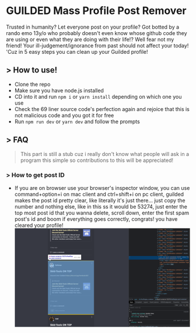 # GUILDED Mass Profile Post Remover 
Trusted in humanity? Let everyone post on your profile? Got botted by a rando emo 13y/o who probably doesn't even know whose github code they are using or even what they are doing with their life!? 
Well fear not my friend! Your ill-judgement/ignorance from past should not affect your today! 'Cuz in 5 easy steps you can clean up your Guilded profile!

## > How to use!
- Clone the repo
- Make sure you have node.js installed
- CD into it and run `npm i` or `yarn install` depending on which one you use
- Check the 69 liner source code's perfection again and rejoice that this is not malicious code and you got it for free
- Run `npm run dev` or `yarn dev` and follow the prompts

## > FAQ 
> This part is still a stub cuz i really don't know what people will ask in a program this simple so contributions to this will be appreciated!

### > How to get post ID
- If you are on browser use your browser's inspector window, you can use command+option+i on mac client and ctrl+shift+i on pc client, guilded makes the post id pretty clear, like literally it's just there... just copy the number and nothing else, like in this ss it would be 53274, just enter the top most post id that you wanna delete, scroll down, enter the first spam post's id and boom if everything goes correctly, congrats! you have cleared your profile! ![ss showing where it is](assets/screenshots/faq1.png "SS")
